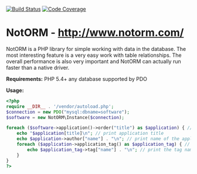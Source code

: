 [![Build Status](https://secure.travis-ci.org/sim2github/notorm.png)](http://travis-ci.org/sim2github/notorm) [![Code Coverage](https://scrutinizer-ci.com/g/sim2github/notorm/badges/coverage.png?b=master)](https://scrutinizer-ci.com/g/sim2github/notorm/?branch=master)

# NotORM - http://www.notorm.com/

NotORM is a PHP library for simple working with data in the database. The most interesting feature is a very easy work with table relationships. The overall performance is also very important and NotORM can actually run faster than a native driver.

**Requirements:**
PHP 5.4+
any database supported by PDO 

**Usage:**
```php
<?php
require __DIR__ . '/vendor/autoload.php';
$connection = new PDO("mysql:dbname=software");
$software = new NotORM\Instance($connection);

foreach ($software->application()->order("title") as $application) { // get all applications ordered by title
    echo "$application[title]\n"; // print application title
    echo $application->author["name"] . "\n"; // print name of the application author
    foreach ($application->application_tag() as $application_tag) { // get all tags of $application
        echo $application_tag->tag["name"] . "\n"; // print the tag name
    }
}
?>
```
